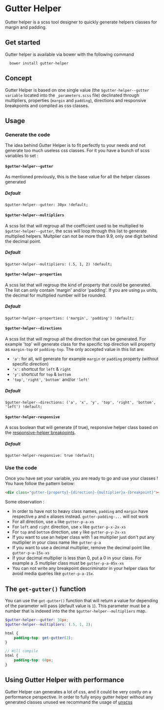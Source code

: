 # Gutter Helper
Gutter helper is a scss tool designer to quickly generate helpers classes for margin and padding.

## Get started
Gutter helper is available via bower with the following command
```
  bower install gutter-helper
```
## Concept
Gutter Helper is based on one single value (the `$gutter-helper--gutter variable` located into the `_parameters.scss` file) declinated through multipliers, properties (`margin` and `padding`), directions and responsive breakpoints and compiled as css classes.

## Usage
### Generate the code
The idea behind Gutter Helper is to fit perfectly to your needs and not generate too much useless css classes. For it you have a bunch of scss variables to set :

#### `$gutter-helper--gutter`
As mentioned previously, this is the base value for all the helper classes generated
##### Default
```
$gutter-helper--gutter: 30px !default;
```

#### `$gutter-helper--multipliers`
A scss list that will regroup all the coefficient used to be multiplied to `$gutter-helper--gutter`, the scss will loop through this list to generate multiplied helpers. Multplier can not be more than 9.9, only one digit behind the decimal point.
##### Default
```
$gutter-helper--multipliers: (.5, 1, 2) !default;
```

#### `$gutter-helper--properties`
A scss list that will regroup the kind of property that could be generated. The list can only contain 'margin' and/or 'padding'. If you are using `px` units, the decimal for multiplied number will be rounded.
##### Default
```
$gutter-helper--properties: ('margin', 'padding') !default;
```

#### `$gutter-helper--directions`
A scss list that will regroup all the direction that can be generated. For example 'top' will generate class for the specific top direction will property as `margin-top` or `padding-top`. The only accepted value in this list are:
* `'a'`: for all, will generate for example `margin` or `padding` property (without specific direction)
* `'x'`: shortcut for `left` & `right`
* `'y'`: shortcut for `top` & `bottom`
* `'top'`, `'right'`, `'bottom'` and/or `'left'`
##### Default
```
$gutter-helper--directions: ('a', 'x', 'y', 'top', 'right', 'bottom', 'left') !default;
```

#### `$gutter-helper-responsive`
A scss boolean that will generate (if true), responsive helper class based on the [responsive-helper breakpoints](https://github.com/LoicGoyet/responsive-helper).
##### Default
```
$gutter-helper-responsive: true !default;
```

### Use the code
Once you have set your variable, you are ready to go and use your classes ! You have follow the pattern below:

```html
<div class="gutter-{property}-{direction}-{multiplier}x-{breakpoint}"></div>
```

Some observation :
* In order to have not to heavy class names, `padding` and `margin` have respective `p` and `m` aliases instead. `gutter-padding-...` will not work
* For all direction, use `a` like `gutter-p-a-xs`
* For `left` and `right` direction, use `x` like `gutter-p-x-2x-xs`
* For `top` and `bottom` direction, use `y` like `gutter-p-y-2x-xs`
* If you want to use an helper class with 1 as multiplier just don't put any mutliplier in your class name like `gutter-p-a`
* If you want to use a decimal multiplier, remove the decimal point like `gutter-p-a-15x-xs`
* If your decimal multiplier is less than 0, put a 0 in your class. For example a .5 mutlplier class must be `gutter-p-a-05x-xs`
* You can not write any breakpoint descriminator in your helper class for avoid media queries like `gutter-p-a-15x`.


## The `get-gutter()` function
You can use the `get-gutter()` function that will return a value for depending of the parameter will pass (default value is `1`). This parameter must be a number that is indexed into the the `$gutter-helper--multipliers` map.

```scss
$gutter-helper--gutter: 30px;
$gutter-helper--multipliers: (.5, 1, 2);

html {
    padding-top: get-gutter(2);
}

// Will compile
html {
    padding-top: 60px;
}
```

## Using Gutter Helper with performance
Gutter Helper can generates a lot of css, and it could be very costly on a performance perspective. In order to fully enjoy gutter helper without any generated classes unused we recommand the usage of [unscss](https://github.com/giakki/uncss)
